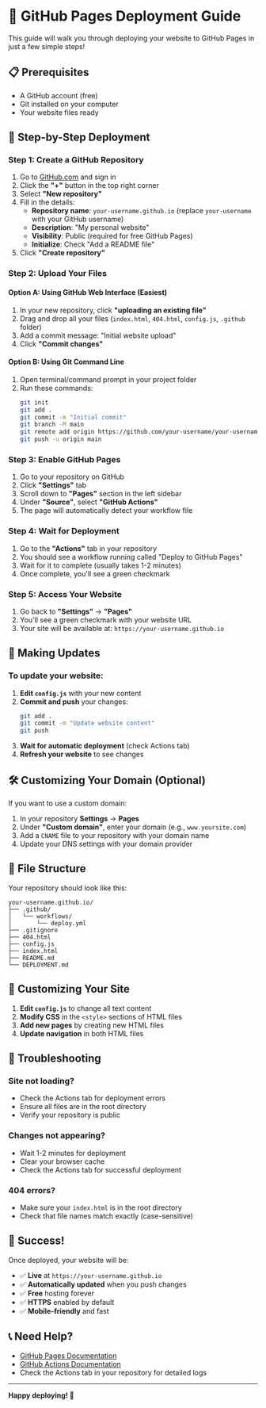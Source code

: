 # 🚀 GitHub Pages Deployment Guide

This guide will walk you through deploying your website to GitHub Pages in just a few simple steps!

## 📋 Prerequisites

- A GitHub account (free)
- Git installed on your computer
- Your website files ready

## 🎯 Step-by-Step Deployment

### Step 1: Create a GitHub Repository

1. Go to [GitHub.com](https://github.com) and sign in
2. Click the **"+"** button in the top right corner
3. Select **"New repository"**
4. Fill in the details:
   - **Repository name**: `your-username.github.io` (replace `your-username` with your GitHub username)
   - **Description**: "My personal website"
   - **Visibility**: Public (required for free GitHub Pages)
   - **Initialize**: Check "Add a README file"
5. Click **"Create repository"**

### Step 2: Upload Your Files

#### Option A: Using GitHub Web Interface (Easiest)

1. In your new repository, click **"uploading an existing file"**
2. Drag and drop all your files (`index.html`, `404.html`, `config.js`, `.github` folder)
3. Add a commit message: "Initial website upload"
4. Click **"Commit changes"**

#### Option B: Using Git Command Line

1. Open terminal/command prompt in your project folder
2. Run these commands:
   ```bash
   git init
   git add .
   git commit -m "Initial commit"
   git branch -M main
   git remote add origin https://github.com/your-username/your-username.github.io.git
   git push -u origin main
   ```

### Step 3: Enable GitHub Pages

1. Go to your repository on GitHub
2. Click **"Settings"** tab
3. Scroll down to **"Pages"** section in the left sidebar
4. Under **"Source"**, select **"GitHub Actions"**
5. The page will automatically detect your workflow file

### Step 4: Wait for Deployment

1. Go to the **"Actions"** tab in your repository
2. You should see a workflow running called "Deploy to GitHub Pages"
3. Wait for it to complete (usually takes 1-2 minutes)
4. Once complete, you'll see a green checkmark

### Step 5: Access Your Website

1. Go back to **"Settings"** → **"Pages"**
2. You'll see a green checkmark with your website URL
3. Your site will be available at: `https://your-username.github.io`

## 🔄 Making Updates

### To update your website:

1. **Edit `config.js`** with your new content
2. **Commit and push** your changes:
   ```bash
   git add .
   git commit -m "Update website content"
   git push
   ```
3. **Wait for automatic deployment** (check Actions tab)
4. **Refresh your website** to see changes

## 🛠️ Customizing Your Domain (Optional)

If you want to use a custom domain:

1. In your repository **Settings** → **Pages**
2. Under **"Custom domain"**, enter your domain (e.g., `www.yoursite.com`)
3. Add a `CNAME` file to your repository with your domain name
4. Update your DNS settings with your domain provider

## 📁 File Structure

Your repository should look like this:
```
your-username.github.io/
├── .github/
│   └── workflows/
│       └── deploy.yml
├── .gitignore
├── 404.html
├── config.js
├── index.html
├── README.md
└── DEPLOYMENT.md
```

## 🎨 Customizing Your Site

1. **Edit `config.js`** to change all text content
2. **Modify CSS** in the `<style>` sections of HTML files
3. **Add new pages** by creating new HTML files
4. **Update navigation** in both HTML files

## 🐛 Troubleshooting

### Site not loading?
- Check the Actions tab for deployment errors
- Ensure all files are in the root directory
- Verify your repository is public

### Changes not appearing?
- Wait 1-2 minutes for deployment
- Clear your browser cache
- Check the Actions tab for successful deployment

### 404 errors?
- Make sure your `index.html` is in the root directory
- Check that file names match exactly (case-sensitive)

## 🎉 Success!

Once deployed, your website will be:
- ✅ **Live** at `https://your-username.github.io`
- ✅ **Automatically updated** when you push changes
- ✅ **Free** hosting forever
- ✅ **HTTPS** enabled by default
- ✅ **Mobile-friendly** and fast

## 📞 Need Help?

- [GitHub Pages Documentation](https://docs.github.com/en/pages)
- [GitHub Actions Documentation](https://docs.github.com/en/actions)
- Check the Actions tab in your repository for detailed logs

---

**Happy deploying! 🚀**
